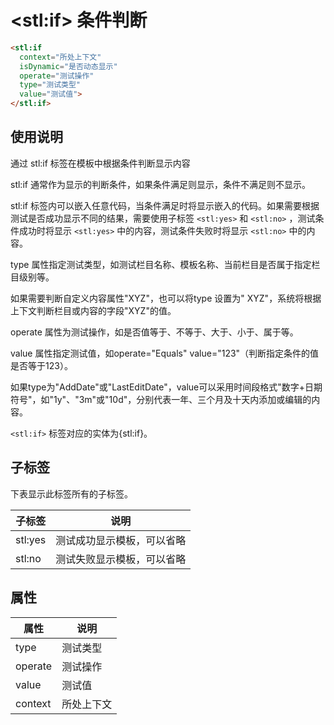 ﻿# &lt;stl:if&gt; 条件判断

```html
<stl:if
  context="所处上下文"
  isDynamic="是否动态显示"
  operate="测试操作"
  type="测试类型"
  value="测试值">
</stl:if>
```

## 使用说明

通过 stl:if 标签在模板中根据条件判断显示内容

stl:if 通常作为显示的判断条件，如果条件满足则显示，条件不满足则不显示。

stl:if 标签内可以嵌入任意代码，当条件满足时将显示嵌入的代码。如果需要根据测试是否成功显示不同的结果，需要使用子标签 `<stl:yes>` 和 `<stl:no>` ，测试条件成功时将显示 `<stl:yes>` 中的内容，测试条件失败时将显示 `<stl:no>` 中的内容。

type 属性指定测试类型，如测试栏目名称、模板名称、当前栏目是否属于指定栏目级别等。

如果需要判断自定义内容属性"XYZ"，也可以将type 设置为" XYZ"，系统将根据上下文判断栏目或内容的字段"XYZ"的值。

operate 属性为测试操作，如是否值等于、不等于、大于、小于、属于等。

value 属性指定测试值，如operate="Equals" value="123"（判断指定条件的值是否等于123）。

如果type为"AddDate"或"LastEditDate"，value可以采用时间段格式"数字+日期符号"，如"1y"、"3m"或"10d"，分别代表一年、三个月及十天内添加或编辑的内容。

`<stl:if>` 标签对应的实体为{stl:if}。

## 子标签

下表显示此标签所有的子标签。

| 子标签  | 说明                       |
| ------- | -------------------------- |
| stl:yes | 测试成功显示模板，可以省略 |
| stl:no  | 测试失败显示模板，可以省略 |

## 属性

| 属性    | 说明       |
| ------- | ---------- |
| type    | 测试类型   |
| operate | 测试操作   |
| value   | 测试值     |
| context | 所处上下文 |